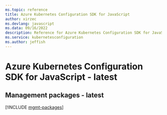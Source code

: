 ```yaml
---
ms.topic: reference
title: Azure Kubernetes Configuration SDK for JavaScript
author: xirzec
ms.devlang: javascript
ms.data: 09/16/2022
description: Reference for Azure Kubernetes Configuration SDK for JavaScript
ms.service: kubernetesconfiguration
ms.author: jeffish
---
```

# Azure Kubernetes Configuration SDK for JavaScript - latest

## Management packages - latest
[!INCLUDE [mgmt-packages](kubernetes-configuration-mgmt-index.md)]